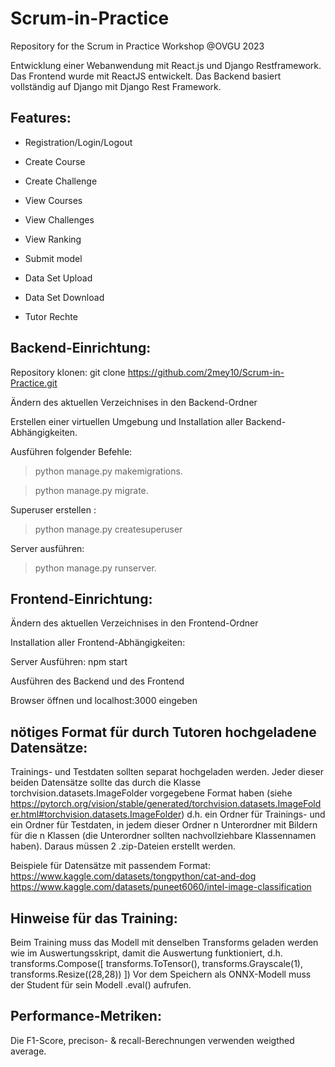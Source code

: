 # Scrum-in-Practice
Repository for the Scrum in Practice Workshop @OVGU 2023

Entwicklung einer Webanwendung mit React.js und Django Restframework. Das Frontend wurde mit ReactJS entwickelt. Das Backend basiert vollständig auf Django mit Django Rest Framework. 


## Features:

- Registration/Login/Logout 

- Create Course  

- Create Challenge 

- View Courses  

- View Challenges  

- View Ranking

- Submit model 

- Data Set Upload 

- Data Set Download 

- Tutor Rechte
 


## Backend-Einrichtung:

Repository klonen: git clone https://github.com/2mey10/Scrum-in-Practice.git 

Ändern des aktuellen Verzeichnises in den Backend-Ordner 

Erstellen einer virtuellen Umgebung und Installation aller Backend-Abhängigkeiten. 

Ausführen folgender Befehle:  

> python manage.py makemigrations. 

> python manage.py migrate. 

Superuser erstellen : 

> python manage.py createsuperuser 

Server ausführen: 

> python manage.py runserver. 



## Frontend-Einrichtung: 

Ändern des aktuellen Verzeichnises in den Frontend-Ordner

Installation aller Frontend-Abhängigkeiten: 

Server Ausführen: npm start

Ausführen des Backend und des Frontend 

Browser öffnen und localhost:3000 eingeben  



## nötiges Format für durch Tutoren hochgeladene Datensätze:
Trainings- und Testdaten sollten separat hochgeladen werden.
Jeder dieser beiden Datensätze sollte das durch die Klasse torchvision.datasets.ImageFolder vorgegebene Format haben (siehe https://pytorch.org/vision/stable/generated/torchvision.datasets.ImageFolder.html#torchvision.datasets.ImageFolder)
d.h. ein Ordner für Trainings- und ein Ordner für Testdaten, in jedem dieser Ordner n Unterordner mit Bildern für die n Klassen (die Unterordner sollten nachvollziehbare Klassennamen haben). Daraus müssen 2 .zip-Dateien erstellt werden.

Beispiele für Datensätze mit passendem Format:
https://www.kaggle.com/datasets/tongpython/cat-and-dog
https://www.kaggle.com/datasets/puneet6060/intel-image-classification 


## Hinweise für das Training:
Beim Training muss das Modell mit denselben Transforms geladen werden wie im Auswertungsskript, damit die Auswertung funktioniert, d.h. transforms.Compose([ transforms.ToTensor(), transforms.Grayscale(1), transforms.Resize((28,28)) ])
Vor dem Speichern als ONNX-Modell muss der Student für sein Modell .eval() aufrufen.


## Performance-Metriken:
Die F1-Score, precison- & recall-Berechnungen verwenden weigthed average.
